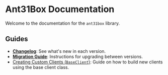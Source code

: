 # Ant31Box Documentation

Welcome to the documentation for the `ant31box` library.

## Guides

*   [**Changelog**](./changelog.md): See what's new in each version.
*   [**Migration Guide**](./migration.md): Instructions for upgrading between versions.
*   [Creating Custom Clients (`BaseClient`)](./clientbase.md): Guide on how to build new clients using the base client class.

